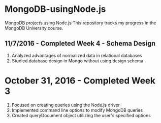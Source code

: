 # MongoDB-usingNode.js
MongoDB projects using Node.js
This repository tracks my progress in the MongoDB University course.

## 11/7/2016 - Completed Week 4 - Schema Design
1. Analyzed advantages of normalized data in relational databases
2. Studied database design in Mongo without using design schema

# October 31, 2016 - Completed Week 3
1. Focused on creating queries using the Node.js driver
2. Implemented command line options to modify MongoDB queries
3. Created queryDocument object utilizing the user's specified options


